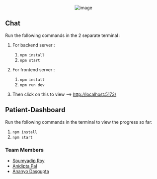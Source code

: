 <p align="center">
  <img src="https://github.com/user-attachments/assets/66fdd45f-60e5-4668-af2a-39c4fa9415e1" alt="image">
</p>

## Chat

Run the following commands in the 2 separate terminal :
1. For backend server :
    1. `npm install`
    2. `npm start`
  
2. For frontend server :
    1. `npm install`
    2. `npm run dev`

3. Then click on this to view --> [http://localhost:5173/](http://localhost:5173/)

## Patient-Dashboard

Run the following commands in the terminal to view the progress so far:

1. `npm install`
2. `npm start`

### Team Members
- [Soumyadip Roy](https://github.com/SoumyadipRoy16)
- [Anidipta Pal](https://github.com/Anidipta)
- [Ananyo Dasgupta](https://github.com/CodenWizFreak)
